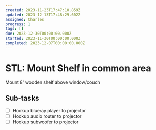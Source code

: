 ```yaml
---
created: 2023-11-23T17:47:10.859Z
updated: 2023-12-13T17:48:29.602Z
assigned: Charles
progress: 1
tags: []
due: 2023-12-30T00:00:00.000Z
started: 2023-11-30T00:00:00.000Z
completed: 2023-12-07T00:00:00.000Z
---
```


# STL: Mount Shelf in common area

Mount 8' wooden shelf above window/couch

## Sub-tasks

- [ ] Hookup blueray player to projector
- [ ] Hookup audio router to projector
- [ ] Hookup subwoofer to projector

